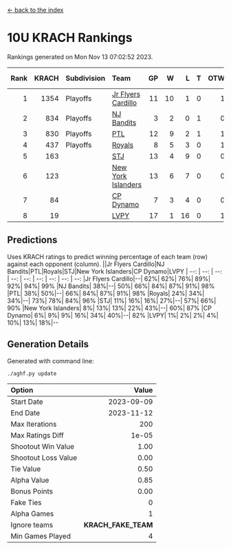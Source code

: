 [<- back to the index](readme.md)
# 10U KRACH Rankings
Rankings generated on Mon Nov 13 07:02:52 2023.

Rank|KRACH|Subdivision|Team|GP|W|L|T|OTW|OTL|SoS|Exp Wins|Win Diff
---:|---:|:---|:---|---:|---:|---:|---:|---:|---:|---:|---:|---:
1|1354|Playoffs|[Jr Flyers Cardillo](https://gamesheetstats.com/seasons/3663/teams/140794/schedule)|11|10|1|0|1|0|155|10.9|0.0
2|834|Playoffs|[NJ Bandits](https://gamesheetstats.com/seasons/3663/teams/140807/schedule)|3|2|0|1|0|0|241|3.3|-0.0
3|830|Playoffs|[PTL](https://gamesheetstats.com/seasons/3663/teams/140791/schedule)|12|9|2|1|1|1|549|10.3|-0.0
4|437|Playoffs|[Royals](https://gamesheetstats.com/seasons/3663/teams/140796/schedule)|8|5|3|0|1|0|454|5.9|0.0
5|163||[STJ](https://gamesheetstats.com/seasons/3663/teams/140792/schedule)|13|4|9|0|0|1|707|4.9|0.0
6|123||[New York Islanders](https://gamesheetstats.com/seasons/3663/teams/140793/schedule)|13|6|7|0|0|1|407|6.9|0.0
7|84||[CP Dynamo](https://gamesheetstats.com/seasons/3663/teams/140795/schedule)|7|3|4|0|0|1|294|3.9|0.0
8|19||[LVPY](https://gamesheetstats.com/seasons/3663/teams/140790/schedule)|17|1|16|0|1|0|494|1.9|0.0

## Predictions
Uses KRACH ratings to predict winning percentage of each team (row) against each opponent (column).
||Jr Flyers Cardillo|NJ Bandits|PTL|Royals|STJ|New York Islanders|CP Dynamo|LVPY
| --: | --: | --: | --: | --: | --: | --: | --: | --: 
|Jr Flyers Cardillo|--| 62%| 62%| 76%| 89%| 92%| 94%| 99%
|NJ Bandits| 38%|--| 50%| 66%| 84%| 87%| 91%| 98%
|PTL| 38%| 50%|--| 66%| 84%| 87%| 91%| 98%
|Royals| 24%| 34%| 34%|--| 73%| 78%| 84%| 96%
|STJ| 11%| 16%| 16%| 27%|--| 57%| 66%| 90%
|New York Islanders|  8%| 13%| 13%| 22%| 43%|--| 60%| 87%
|CP Dynamo|  6%|  9%|  9%| 16%| 34%| 40%|--| 82%
|LVPY|  1%|  2%|  2%|  4%| 10%| 13%| 18%|--

## Generation Details

Generated with command line:
```
./aghf.py update
```

| Option | Value |
| :----- | ----: |
| Start Date | 2023-09-09 |
| End Date | 2023-11-12 |
| Max Iterations | 200 |
| Max Ratings Diff | 1e-05 |
| Shootout Win Value | 1.00 |
| Shootout Loss Value | 0.00 |
| Tie Value | 0.50 |
| Alpha Value | 0.85 |
| Bonus Points | 0.00 |
| Fake Ties | 0 |
| Alpha Games | 1 |
| Ignore teams | __KRACH_FAKE_TEAM__ |
| Min Games Played | 4 |


